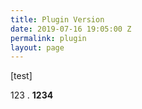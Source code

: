 ```yaml
---
title: Plugin Version
date: 2019-07-16 19:05:00 Z
permalink: plugin
layout: page
---
```


[test]

123 . **1234**